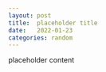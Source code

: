```yaml
---
layout: post
title:  placeholder title
date:   2022-01-23
categories: random
---
```

placeholder content
